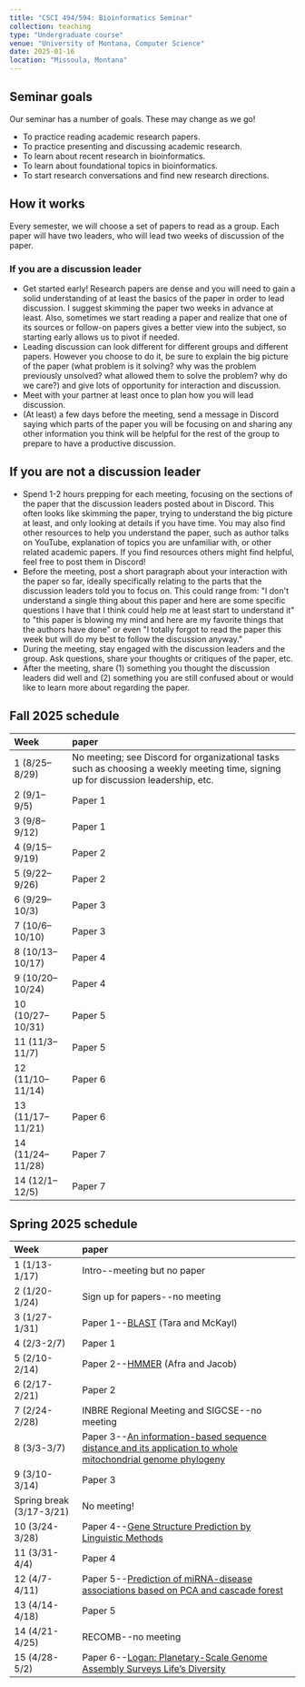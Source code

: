 ```yaml
---
title: "CSCI 494/594: Bioinformatics Seminar"
collection: teaching
type: "Undergraduate course"
venue: "University of Montana, Computer Science"
date: 2025-01-16
location: "Missoula, Montana"
---
```


## Seminar goals

Our seminar has a number of goals. These may change as we go!
* To practice reading academic research papers.
* To practice presenting and discussing academic research.
* To learn about recent research in bioinformatics.
* To learn about foundational topics in bioinformatics.
* To start research conversations and find new research directions.

## How it works

Every semester, we will choose a set of papers to read as a group. Each paper
will have two leaders, who will lead two weeks of discussion of the paper.

### If you are a discussion leader

* Get started early! Research papers are dense and you will need to gain a
    solid understanding of at least the basics of the paper in order to lead
    discussion. I suggest skimming the paper two weeks in advance at least.
    Also, sometimes we start reading a paper and realize that one of its
    sources or follow-on papers gives a better view into the subject, so
    starting early allows us to pivot if needed.
* Leading discussion can look different for different groups and different
    papers. However you choose to do it, be sure to explain the big picture of
    the paper (what problem is it solving? why was the problem previously
    unsolved? what allowed them to solve the problem? why do we care?) and give
    lots of opportunity for interaction and discussion.
* Meet with your partner at least once to plan how you will lead
    discussion.
* (At least) a few days before the meeting, send a message in Discord saying which
    parts of the paper you will be focusing on and sharing any other
    information you think will be helpful for the rest of the group to prepare
    to have a productive discussion.

## If you are not a discussion leader

* Spend 1-2 hours prepping for each meeting, focusing on the sections of the
    paper that the
    discussion leaders posted about in Discord. This often looks like skimming the
    paper, trying to understand the big picture at least, and only looking at
    details if you have time. You may also find other resources to help you
    understand the paper, such as author talks on YouTube, explanation of topics you are
    unfamiliar with, or other related academic papers. If you find resources others might find
    helpful, feel free to post them in Discord!
* Before the meeting, post a short paragraph about your interaction with the
    paper so far, ideally specifically relating to the parts that the
    discussion leaders told you to focus on. This could range from: "I don't understand a single thing
    about this paper and here are some specific questions I have that I think
    could help me at least start to understand it" to "this paper is
    blowing my mind and here are my favorite things that the authors have done" or even "I totally forgot
    to read the paper this week but will do my best to follow the discussion
    anyway."
* During the meeting, stay engaged with the discussion leaders and the group.
    Ask questions, share your thoughts or critiques of the paper, etc.
* After the meeting, share (1) something you thought the discussion leaders did
    well and (2) something you are still confused about or would like to learn
    more about regarding the paper.

## Fall 2025 schedule

| Week |paper |
|:---|:---|
| 1 (8/25–8/29) |No meeting; see Discord for organizational tasks such as choosing a weekly meeting time, signing up for discussion leadership, etc.|
| 2 (9/1–9/5) |Paper 1|
| 3 (9/8–9/12) |Paper 1|
| 4 (9/15–9/19)   |Paper 2|
| 5 (9/22–9/26) |Paper 2|
| 6 (9/29–10/3) |Paper 3|
| 7 (10/6–10/10) |Paper 3|
| 8 (10/13–10/17)   |Paper 4|
| 9 (10/20–10/24) |Paper 4|
| 10 (10/27–10/31) |Paper 5|
| 11 (11/3–11/7) |Paper 5|
| 12 (11/10–11/14)  |Paper 6|
| 13 (11/17–11/21)  |Paper 6|
| 14 (11/24–11/28) |Paper 7|
| 14 (12/1–12/5) |Paper 7|

## Spring 2025 schedule


| Week |paper |
|:---|:---|
| 1 (1/13-1/17) |Intro--meeting but no paper|
| 2 (1/20-1/24) |Sign up for papers--no meeting|
| 3 (1/27-1/31) |Paper 1--[BLAST](https://www.biostat.wisc.edu/bmi576/papers/blast.pdf) (Tara and McKayl)|
| 4 (2/3-2/7)   |Paper 1|
| 5 (2/10-2/14) |Paper 2--[HMMER](https://lgw2.github.io/teaching/bioinfo-seminar/papers/Profile_HMM.pdf) (Afra and Jacob)|
| 6 (2/17-2/21) |Paper 2|
| 7 (2/24-2/28) |INBRE Regional Meeting and SIGCSE--no meeting|
| 8 (3/3-3/7)   |Paper 3--[An information-based sequence distance and its application to whole mitochondrial genome phylogeny](https://lgw2.github.io/teaching/bioinfo-seminar/papers/info_theory.pdf)|
| 9 (3/10-3/14) |Paper 3|
| Spring break (3/17-3/21) |No meeting!|
| 10 (3/24-3/28) |Paper 4--[Gene Structure Prediction by Linguistic Methods](https://lgw2.github.io/teaching/bioinfo-seminar/papers/linguistic_methods.pdf)|
| 11 (3/31-4/4)  |Paper 4|
| 12 (4/7-4/11)  |Paper 5--[Prediction of miRNA-disease associations based on PCA and cascade forest](https://bmcbioinformatics.biomedcentral.com/articles/10.1186/s12859-024-05999-w)|
| 13 (4/14-4/18) |Paper 5|
| 14 (4/21-4/25) |RECOMB--no meeting|
| 15 (4/28-5/2)  |Paper 6--[Logan: Planetary-Scale Genome Assembly Surveys Life’s Diversity](https://www.biorxiv.org/content/10.1101/2024.07.30.605881v1.full.pdf)|
